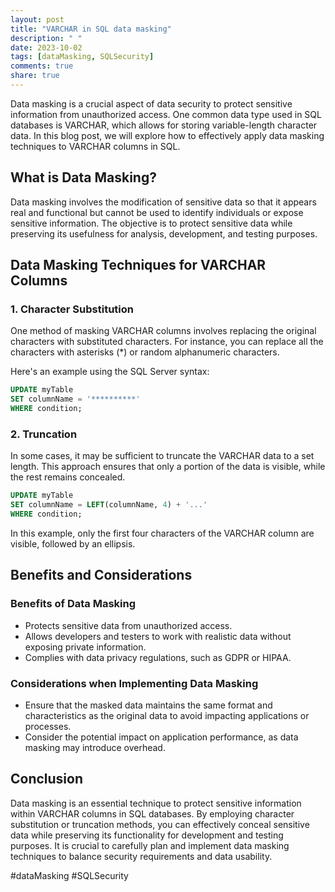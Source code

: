 ```yaml
---
layout: post
title: "VARCHAR in SQL data masking"
description: " "
date: 2023-10-02
tags: [dataMasking, SQLSecurity]
comments: true
share: true
---
```


Data masking is a crucial aspect of data security to protect sensitive information from unauthorized access. One common data type used in SQL databases is VARCHAR, which allows for storing variable-length character data. In this blog post, we will explore how to effectively apply data masking techniques to VARCHAR columns in SQL.

## What is Data Masking?

Data masking involves the modification of sensitive data so that it appears real and functional but cannot be used to identify individuals or expose sensitive information. The objective is to protect sensitive data while preserving its usefulness for analysis, development, and testing purposes.

## Data Masking Techniques for VARCHAR Columns

### 1. Character Substitution
One method of masking VARCHAR columns involves replacing the original characters with substituted characters. For instance, you can replace all the characters with asterisks (*) or random alphanumeric characters.

Here's an example using the SQL Server syntax:
```sql
UPDATE myTable
SET columnName = '**********'
WHERE condition;
```

### 2. Truncation
In some cases, it may be sufficient to truncate the VARCHAR data to a set length. This approach ensures that only a portion of the data is visible, while the rest remains concealed.

```sql
UPDATE myTable
SET columnName = LEFT(columnName, 4) + '...'
WHERE condition;
```

In this example, only the first four characters of the VARCHAR column are visible, followed by an ellipsis.

## Benefits and Considerations

### Benefits of Data Masking
- Protects sensitive data from unauthorized access.
- Allows developers and testers to work with realistic data without exposing private information.
- Complies with data privacy regulations, such as GDPR or HIPAA.

### Considerations when Implementing Data Masking
- Ensure that the masked data maintains the same format and characteristics as the original data to avoid impacting applications or processes.
- Consider the potential impact on application performance, as data masking may introduce overhead.

## Conclusion

Data masking is an essential technique to protect sensitive information within VARCHAR columns in SQL databases. By employing character substitution or truncation methods, you can effectively conceal sensitive data while preserving its functionality for development and testing purposes. It is crucial to carefully plan and implement data masking techniques to balance security requirements and data usability.

#dataMasking #SQLSecurity
